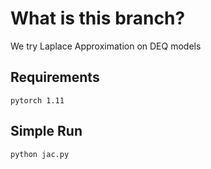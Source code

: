 # What is this branch?

We try Laplace Approximation on DEQ models

## Requirements
```
pytorch 1.11
```

## Simple Run
```
python jac.py
```
